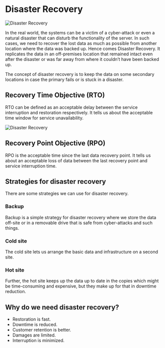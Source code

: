 # Disaster Recovery

![Disaster Recovery](https://miro.medium.com/max/720/1*qxBkJQ6uuBaESiuns6FwFg.webp)

In the real world, the systems can be a victim of a cyber-attack or even a natural disaster that can disturb the functionality of the server. In such cases, we need to recover the lost data as much as possible from another location where the data was backed up. Hence comes Disaster Recovery. It replicates the data in an off-premises location that remained intact even after the disaster or was far away from where it couldn’t have been backed up.

The concept of disaster recovery is to keep the data on some secondary locations in case the primary fails or is stuck in a disaster.

## Recovery Time Objective (RTO)

RTO can be defined as an acceptable delay between the service interruption and restoration respectively. It tells us about the acceptable time window for service unavailability.

![Disaster Recovery](https://miro.medium.com/max/720/1*cq4WP9aOLgbqlnL78llIhQ.webp)

## Recovery Point Objective (RPO)

RPO is the acceptable time since the last data recovery point. It tells us about an acceptable loss of data between the last recovery point and service interruption time.

## Strategies for disaster recovery

There are some strategies we can use for disaster recovery.

### Backup

Backup is a simple strategy for disaster recovery where we store the data off-site or in a removable drive that is safe from cyber-attacks and such things.

### Cold site

The cold site lets us arrange the basic data and infrastructure on a second site.

### Hot site

Further, the hot site keeps up the data up to date in the copies which might be time-consuming and expensive, but they make up for that in downtime reduction.

## Why do we need disaster recovery?

- Restoration is fast.
- Downtime is reduced.
- Customer retention is better.
- Damages are limited.
- Interruption is minimized.

